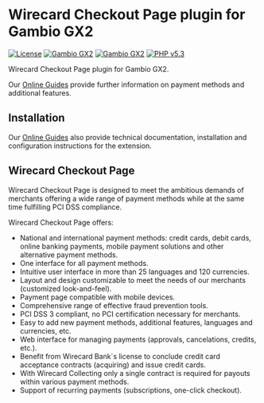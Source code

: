 # Wirecard Checkout Page plugin for Gambio GX2

[![License](https://img.shields.io/badge/license-GPLv2-blue.svg)](https://raw.githubusercontent.com/wirecard/gambio-wcp/master/LICENSE)
[![Gambio GX2](https://img.shields.io/badge/Gambio_GX2-v2.6-green.svg)](http://www.gambio.de/)
[![Gambio GX2](https://img.shields.io/badge/Gambio_GX2-v2.7-green.svg)](http://www.gambio.de/)
[![PHP v5.3](https://img.shields.io/badge/php-v5.3-yellow.svg)](http://www.php.net)

Wirecard Checkout Page plugin for Gambio GX2. 

Our [Online Guides](https://guides.wirecard.at/) provide further information on payment methods and additional features. 

## Installation
Our [Online Guides](https://guides.wirecard.at/shop_plugins:gambio_wcp:start "Installation details") also provide technical documentation, installation and configuration instructions for the extension.


## Wirecard Checkout Page
Wirecard Checkout Page is designed to meet the ambitious demands of merchants offering a wide range of payment methods while at the same time fulfilling PCI DSS compliance.

Wirecard Checkout Page offers:
- National and international payment methods: credit cards, debit cards, online banking payments, mobile payment solutions and other alternative payment methods.
- One interface for all payment methods.
- Intuitive user interface in more than 25 languages and 120 currencies.
- Layout and design customizable to meet the needs of our merchants (customized look-and-feel).
- Payment page compatible with mobile devices.
- Comprehensive range of effective fraud prevention tools.
- PCI DSS 3 compliant, no PCI certification necessary for merchants.
- Easy to add new payment methods, additional features, languages and currencies, etc.
- Web interface for managing payments (approvals, cancelations, credits, etc.).
- Benefit from Wirecard Bank´s license to conclude credit card acceptance contracts (acquiring) and issue credit cards.
- With Wirecard Collecting only a single contract is required for payouts within various payment methods.
- Support of recurring payments (subscriptions, one-click checkout).
